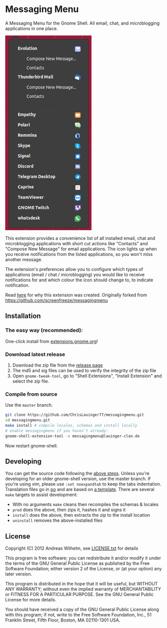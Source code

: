 # Messaging Menu

A Messaging Menu for the Gnome Shell. All email, chat, and microblogging
applications in one place.

![Messaging Menu screenshot](menu_screenshot.png)

This extension provides a convenience list of all installed email, chat and
microblogging applications with short cut actions like "Contacts" and "Compose
New Message" for email applications. The icon lights up when you receive
notifications from the listed applications, so you won't miss another message.

The extension's preferences allow you to configure which types of applications
(email / chat / microblogging) you would like to receive notifications for and
which colour the icon should change to, to indicate notification.

Read [here](http://screenfreeze.net/messaging-menu-for-gnome-3/) for why this
extension was created.
Originally forked from https://github.com/screenfreeze/messagingmenu

## Installation

### The easy way (recommended):
One-click install from [extensions.gnome.org](https://extensions.gnome.org/extension/2896/messaging-menu/)!

### Download latest release
1. Download the zip file from the [release page](https://github.com/ChrisLauinger77/messagingmenu/releases/latest)
2. The md5 and sig files can be used to verify the integrity of the zip file
3. Open `gnome-tweak-tool`, go to "Shell Extensions", "Install Extension" and select the zip file.

### Compile from source
Use the `master` branch.

```bash
git clone https://github.com/ChrisLauinger77/messagingmenu.git
cd messagingmenu.git
make install # compile locales, schemas and install locally
# enable messagingmenu if you haven't already:
gnome-shell-extension-tool -e messagingmenu@lauinger-clan.de
```

Now restart gnome-shell.

## Developing

You can get the source code following the [above steps](#compile-from-source).
Unless you're developing for an older gnome-shell version, use the master
branch. If you're using vim, please use `:set noexpandtab` to keep the tabs
indentation. Translation files go in [po](po) and are based on [a
template](po/gnome-shell-extension.pot). There are several `make` targets to
assist development:

  * With no arguments `make` cleans then recompiles the schemas & locales
  * `prod` does the above, then zips it, hashes it and signs it
  * `install` does the above, then extracts the zip to the install location
  * `uninstall` removes the above-installed files

## License
Copyright (C) 2012 Andreas Wilhelm, see [LICENSE.txt](LICENSE.txt) for details

This program is free software; you can redistribute it and/or modify
it under the terms of the GNU General Public License as published by
the Free Software Foundation; either version 2 of the License, or
(at your option) any later version.

This program is distributed in the hope that it will be useful,
but WITHOUT ANY WARRANTY; without even the implied warranty of
MERCHANTABILITY or FITNESS FOR A PARTICULAR PURPOSE.  See the
GNU General Public License for more details.

You should have received a copy of the GNU General Public License along
with this program; if not, write to the Free Software Foundation, Inc.,
51 Franklin Street, Fifth Floor, Boston, MA 02110-1301 USA.
